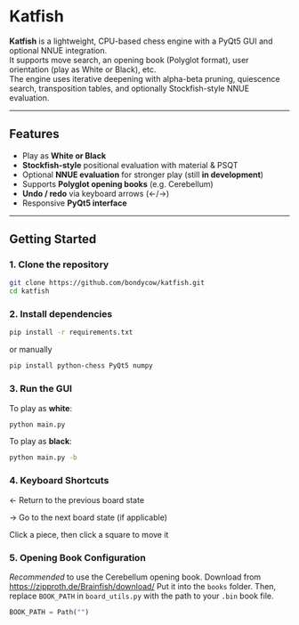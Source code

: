# Katfish

**Katfish** is a lightweight, CPU-based chess engine with a PyQt5 GUI and optional NNUE integration.  
It supports move search, an opening book (Polyglot format), user orientation (play as White or Black), etc.  
The engine uses iterative deepening with alpha-beta pruning, quiescence search, transposition tables, and optionally Stockfish-style NNUE evaluation.

---

## Features

- Play as **White or Black**
- **Stockfish-style** positional evaluation with material & PSQT
- Optional **NNUE evaluation** for stronger play (still **in development**)
- Supports **Polyglot opening books** (e.g. Cerebellum)
- **Undo / redo** via keyboard arrows (←/→)
- Responsive **PyQt5 interface**

---

## Getting Started

### 1. Clone the repository

```bash
git clone https://github.com/bondycow/katfish.git
cd katfish
```
### 2. Install dependencies
```bash
pip install -r requirements.txt
```
or manually
```bash
pip install python-chess PyQt5 numpy
```

### 3. Run the GUI
To play as **white**:
```bash
python main.py
```
To play as **black**:
```bash
python main.py -b
```

### 4. Keyboard Shortcuts
← Return to the previous board state

→ Go to the next board state (if applicable)

Click a piece, then click a square to move it

### 5. Opening Book Configuration
*Recommended* to use the Cerebellum opening book.
Download from https://zipproth.de/Brainfish/download/
Put it into the `books` folder.
Then, replace `BOOK_PATH` in `board_utils.py` with the path to your `.bin` book file.
```python
BOOK_PATH = Path("")
```
